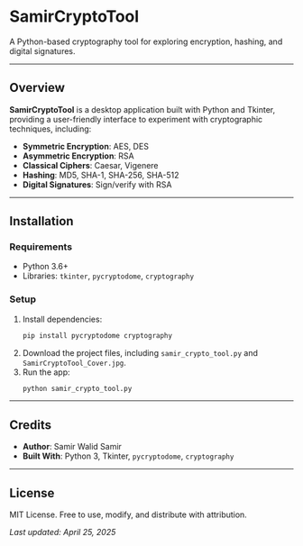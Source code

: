 # SamirCryptoTool



A Python-based cryptography tool for exploring encryption, hashing, and digital signatures.

---

## Overview

**SamirCryptoTool** is a desktop application built with Python and Tkinter, providing a user-friendly interface to experiment with cryptographic techniques, including:

- **Symmetric Encryption**: AES, DES
- **Asymmetric Encryption**: RSA
- **Classical Ciphers**: Caesar, Vigenere
- **Hashing**: MD5, SHA-1, SHA-256, SHA-512
- **Digital Signatures**: Sign/verify with RSA

---

## Installation

### Requirements
- Python 3.6+
- Libraries: `tkinter`, `pycryptodome`, `cryptography`

### Setup
1. Install dependencies:
   ```bash
   pip install pycryptodome cryptography
   ```
2. Download the project files, including `samir_crypto_tool.py` and `SamirCryptoTool_Cover.jpg`.
3. Run the app:
   ```bash
   python samir_crypto_tool.py
   ```

---



## Credits

- **Author**: Samir Walid Samir 
- **Built With**: Python 3, Tkinter, `pycryptodome`, `cryptography`

---

## License

MIT License. Free to use, modify, and distribute with attribution.

*Last updated: April 25, 2025*
